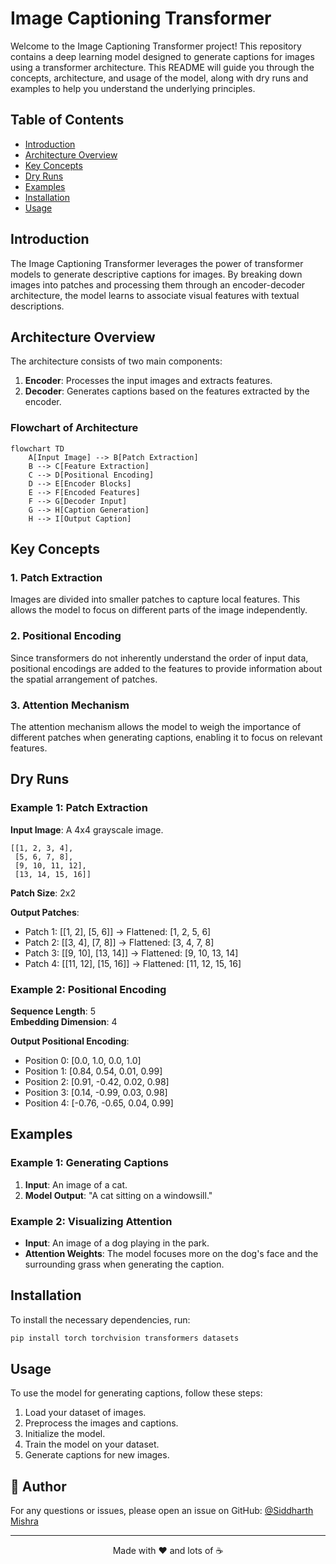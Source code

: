 # Image Captioning Transformer

Welcome to the Image Captioning Transformer project! This repository contains a deep learning model designed to generate captions for images using a transformer architecture. This README will guide you through the concepts, architecture, and usage of the model, along with dry runs and examples to help you understand the underlying principles.

## Table of Contents

- [Introduction](#introduction)
- [Architecture Overview](#architecture-overview)
- [Key Concepts](#key-concepts)
- [Dry Runs](#dry-runs)
- [Examples](#examples)
- [Installation](#installation)
- [Usage](#usage)

## Introduction

The Image Captioning Transformer leverages the power of transformer models to generate descriptive captions for images. By breaking down images into patches and processing them through an encoder-decoder architecture, the model learns to associate visual features with textual descriptions.

## Architecture Overview

The architecture consists of two main components:

1. **Encoder**: Processes the input images and extracts features.
2. **Decoder**: Generates captions based on the features extracted by the encoder.

### Flowchart of Architecture

```mermaid
flowchart TD
    A[Input Image] --> B[Patch Extraction]
    B --> C[Feature Extraction]
    C --> D[Positional Encoding]
    D --> E[Encoder Blocks]
    E --> F[Encoded Features]
    F --> G[Decoder Input]
    G --> H[Caption Generation]
    H --> I[Output Caption]
```

## Key Concepts

### 1. Patch Extraction

Images are divided into smaller patches to capture local features. This allows the model to focus on different parts of the image independently.

### 2. Positional Encoding

Since transformers do not inherently understand the order of input data, positional encodings are added to the features to provide information about the spatial arrangement of patches.

### 3. Attention Mechanism

The attention mechanism allows the model to weigh the importance of different patches when generating captions, enabling it to focus on relevant features.

## Dry Runs

### Example 1: Patch Extraction

**Input Image**: A 4x4 grayscale image.

```
[[1, 2, 3, 4],
 [5, 6, 7, 8],
 [9, 10, 11, 12],
 [13, 14, 15, 16]]
```

**Patch Size**: 2x2

**Output Patches**:
- Patch 1: [[1, 2], [5, 6]] → Flattened: [1, 2, 5, 6]
- Patch 2: [[3, 4], [7, 8]] → Flattened: [3, 4, 7, 8]
- Patch 3: [[9, 10], [13, 14]] → Flattened: [9, 10, 13, 14]
- Patch 4: [[11, 12], [15, 16]] → Flattened: [11, 12, 15, 16]

### Example 2: Positional Encoding

**Sequence Length**: 5  
**Embedding Dimension**: 4

**Output Positional Encoding**:
- Position 0: [0.0, 1.0, 0.0, 1.0]
- Position 1: [0.84, 0.54, 0.01, 0.99]
- Position 2: [0.91, -0.42, 0.02, 0.98]
- Position 3: [0.14, -0.99, 0.03, 0.98]
- Position 4: [-0.76, -0.65, 0.04, 0.99]

## Examples

### Example 1: Generating Captions

1. **Input**: An image of a cat.
2. **Model Output**: "A cat sitting on a windowsill."

### Example 2: Visualizing Attention

- **Input**: An image of a dog playing in the park.
- **Attention Weights**: The model focuses more on the dog's face and the surrounding grass when generating the caption.

## Installation

To install the necessary dependencies, run:

```bash
pip install torch torchvision transformers datasets
```

## Usage

To use the model for generating captions, follow these steps:

1. Load your dataset of images.
2. Preprocess the images and captions.
3. Initialize the model.
4. Train the model on your dataset.
5. Generate captions for new images.

## 👤 Author

For any questions or issues, please open an issue on GitHub: [@Siddharth Mishra](https://github.com/Sid3503)

---

<p align="center">
  Made with ❤️ and lots of ☕
</p>

